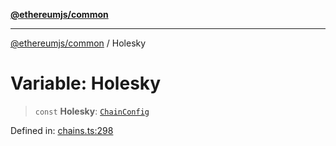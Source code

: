 [**@ethereumjs/common**](../README.md)

***

[@ethereumjs/common](../README.md) / Holesky

# Variable: Holesky

> `const` **Holesky**: [`ChainConfig`](../interfaces/ChainConfig.md)

Defined in: [chains.ts:298](https://github.com/Dargon789/ethereumjs-monorepo/blob/master/packages/common/src/chains.ts#L298)

